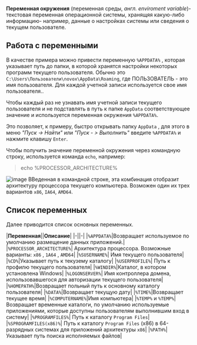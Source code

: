 **Переменная окружения** (переменная среды, *англ. enviroment variable*)- текстовая переменная операционной системы, хранящяя какую-либо информацию- например, данные о настройках системы или сведения о текущем пользователе.

## Работа с переменными 

В качестве примера можно привести переменную `%APPDATA%` , которая указывает путь до папки, в которой хранятся настройки некоторых программ текущего пользователя. Обычно это `C:\Users\Пользователи\novox\AppData\Roaming`, где ПОЛЬЗОВАТЕЛЬ - это имя пользователя. Для каждой учетной записи используется свое имя пользователя..

Чтобы каждый раз не узнавать имя учетной записи текущего пользователя и не подставлять в путь к папке `AppData` соответствующее значение и используется переменная окружения `%APPDATA%`.

Это позволяет, к примеру, быстро открывать папку `AppData` , для этого в меню *"Пуск -> Найти"* или *"Пуск - > Выполнить"* введите `%APPDATA%` и нажмите клавишу `Enter`.

Чтобы получить значение переменной окружения через командную строку, используется команда `echo`, например:
> echo %PROCESSOR_ARCHITECTURE%

![image](https://user-images.githubusercontent.com/89955633/132615379-b0ed65b5-db49-4d97-a451-1ce50846dc46.png)
ВВеденная в командной строке, эта комбинация отобразит архитектуру процессора текущего компьютера. Возможен один их трех вариантов `x86`, `IA64`, `AMD64`.

## Список переменных 

Далее приводится список основных переменных.

|**Переменная**||**Описание**|
|-||-|
|`%APPDATA%`|Возвращает используемое по умолчанию размещение данных приложений.|
|`%PROCESSOR_ARCHITECTURE%`| Архитектура процессора. Возможные варианты: `x86` , `1A64` , `AMD64`|
|`%SUSERNAME%`| Имя текущего пользователя| 
|`%CD%`|Указывает путь к текузему каталогу| 
|`%USERPROFILE%`| Путь к профилю текущего пользователя|
|`%WINDIR%`|Каталог, в котором установлена Windows|
|`%LOGONSERVER%`| Имя контроллера домена, использовавшегося для авторизации текущего пользователя|
|`%HOMEPATH%`|Возвращает польный путь к основному каталогу пользователя|
|`%DATA%`|Возвращает текущую дату|
|`%TIME%`|Возвращает текущее время|
|`%COMPUTERNAME%`|Имя компьютера|
|`%TEMP%` и `%TEMP%`|Возвращает временные каталоги, по умолчанию используемые приложениями, которые доступны пользователям выполнившим вход в систему|
|`%PROGRAMFILES%`| Путь к каталогу `Program Files`|
|`%SPROGRAMFILES(x86)%`| Путь к каталогу `Program Files` (x86) в 64-разрядных системах для приложений архитектуры `x86`|
|`%PATH%`|Указывает путь поиска исполняемых файлов|
